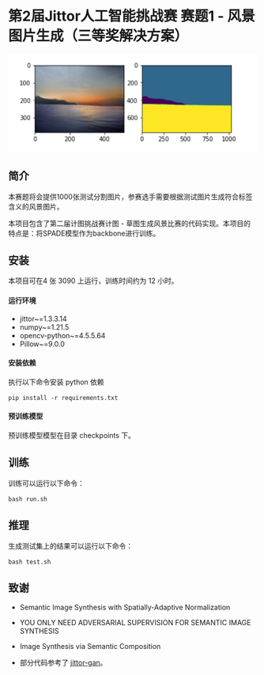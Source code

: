 # 第2届Jittor人工智能挑战赛 赛题1 - 风景图片生成（三等奖解决方案）
![results](images/results.png)

## 简介
本赛题将会提供1000张测试分割图片，参赛选手需要根据测试图片生成符合标签含义的风景图片。

本项目包含了第二届计图挑战赛计图 - 草图生成风景比赛的代码实现。本项目的特点是：将SPADE模型作为backbone进行训练。

## 安装 
本项目可在4 张 3090 上运行，训练时间约为 12 小时。

#### 运行环境
- jittor~=1.3.3.14
- numpy~=1.21.5
- opencv-python~=4.5.5.64
- Pillow~=9.0.0


#### 安装依赖
执行以下命令安装 python 依赖
```
pip install -r requirements.txt
```

#### 预训练模型
预训练模型模型在目录 checkpoints 下。

## 训练
训练可以运行以下命令：
```
bash run.sh
```

## 推理
生成测试集上的结果可以运行以下命令：

```
bash test.sh
```

## 致谢
- Semantic Image Synthesis with Spatially-Adaptive Normalization
- YOU ONLY NEED ADVERSARIAL SUPERVISION FOR SEMANTIC IMAGE SYNTHESIS
- Image Synthesis via Semantic Composition

- 部分代码参考了 [jittor-gan](https://github.com/Jittor/gan-jittor)。
